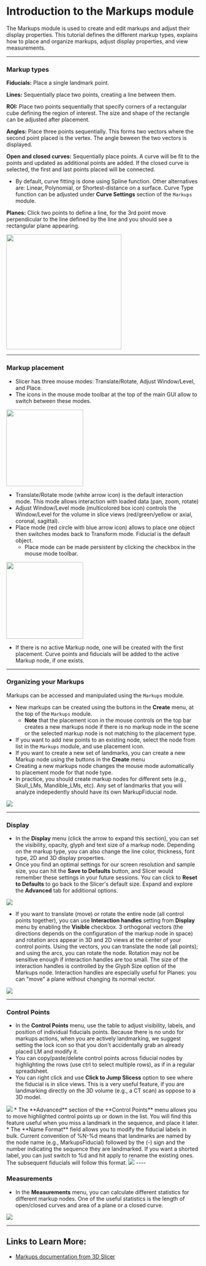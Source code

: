 # Introduction to the Markups module
The Markups module is used to create and edit markups and adjust their display properties. This tutorial defines the different markup types, explains how to place and organize markups, adjust display properties, and view measurements. 

-----

### Markup types

**Fiducials:**
Place a single landmark point.

**Lines:**
Sequentially place two points, creating a line between them.

**ROI:**
Place two points sequentially that specify corners of a rectangular cube defining the region of interest. The size and shape of the rectangle can be adjusted after placement.

**Angles:**
Place three points sequentially. This forms two vectors where the second point placed is the vertex. The angle beween the two vectors is displayed.

**Open and closed curves:**
Sequentially place points. A curve will be fit to the points and updated as additional points are added. If the closed curve is selected, the first and last points placed will be connected. 
* By default, curve fitting is done using Spline function. Other alternatives are: Linear, Polynomial, or Shortest-distance on a surface. Curve Type function can be adjusted under **Curve Settings** section of the `Markups` module.  

**Planes:**
Click two points to define a line, for the 3rd point move perpendicular to the line defined by the line and you should see a rectangular plane appearing. 

<img src="./images/MarkupTypes.png" width="300">

-----

### Markup placement
  * Slicer has three mouse modes: Translate/Rotate, Adjust Window/Level, and Place. 
  * The icons in the mouse mode toolbar at the top of the main GUI allow to switch between these modes.
  <img src="./images/MouseModes.png" width="200">
 
  * Translate/Rotate mode (white arrow icon) is the default interaction mode. This mode allows interaction with loaded data (pan, zoom, rotate)
  * Adjust Window/Level mode (multicolored box icon) controls the Window/Level for the volume in slice views (red/green/yellow or axial, coronal, sagittal). 
  * Place mode (red circle with blue arrow icon) allows to place one object then switches modes back to Transform mode. Fiducial is the default object. 
    * Place mode can be made persistent by clicking the checkbox in the mouse mode toolbar.
  <img src="./images/FiducialPersistence.png" width="200">
  
  * If there is no active Markup node, one will be created with the first placement. Curve points and fiducials will be added to the active Markup node, if one exists.

----

### Organizing your Markups
Markups can be accessed and manipulated using the `Markups` module. 

* New markups can be created using the buttons in the **Create** menu, at the top of the `Markups` module. 
  * **Note** that the placement icon in the mouse controls on the top bar creates a new markups node if there is no markup node in the scene or the selected markup node is not matching to the placement type. 
 * If you want to add new points to an existing node, select the node from list in the `Markups` module, and use placement icon. 
 * If you want to create a new set of landmarks, you can create a new Markup node using the buttons in the **Create** menu  
 * Creating a new markups node changes the mouse mode automatically to placement mode for that node type. 
 * In practice, you should create markup nodes for different sets (e.g., Skull_LMs, Mandible_LMs, etc). Any set of landmarks that you will analyze indepedently should have its own MarkupFiducial node.
 <img src="./images/markupsModule4.png">

----

### Display 

* In the **Display** menu (click the arrow to expand this section), you can set the visibility, opacity, glyph and text size of a markup node. Depending on the markup type, you can also change the line color, thickness, font type, 2D and 3D display properties.
* Once you find an optimal settings for our screen resolution and sample size, you can hit the **Save to Defaults** button, and Slicer would remember these settings in your future sessions. You can click to **Reset to Defaults** to go back to the Slicer's default size. Expand and explore the **Advanced** tab for additional options. 
<img src="./images/Display.png">

* If you want to translate (move) or rotate the entire node (all control points together), you can use **Interaction handles** setting from **Display** menu by enabling the **Visible** checkbox. 3 orthogonal vectors (the directions depends on the configuration of the markup node in space) and rotation arcs appear in 3D and 2D views at the center of your control points. Using the vectors, you can translate the node (all points); and using the arcs, you can rotate the node. Rotation may not be sensitive enough if interaction handles are too small. The size of the interaction handles is controlled by the Glyph Size option of the Markups node. Interaction handles are especially useful for Planes: you can "move" a plane without changing its normal vector.
<img src="./images/InteractionHandles.png">

----

### Control Points

* In the **Control Points** menu, use the table to adjust visibility, labels, and position of individual fiducials points. Because there is no undo for markups actions, when you are actively landmarking, we suggest setting the lock icon so that you don't accidentally grab an already placed LM and modify it.
* You can copy/paste/delete control points across fiducial nodes by highlighting the rows (use ctrl to select multiple rows), as if in a regular spreadsheet.
* You can right click and use **Click to Jump Slicess** option to see where the fiducial is in slice views. This is a very useful feature, if you are landmarking directly on the 3D volume (e.g., a CT scan) as oppose to a 3D model. 
<img src="./images/JumpSlices.png">
* The **Advanced** section of the **Control Points** menu allows you to move highlighted control points up or down in the list. You will find this feature useful when you miss a landmark in the sequence, and place it later.  
  * The **Name Format** field allows you to modify the fiducial labels in bulk. Current convention of %N-%d means that landmarks are named by the node name (e.g., MarkupsFiducial) followed by the (-) sign and the number indicating the sequence they are landmarked. If you want a shorted label, you can just switch to %d and hit apply to rename the existing ones. The subsequent fiducials will follow this format.
<img src="./images/ControlPoints.png">
----

### Measurements

* In the **Measurements** menu, you can calculate different statistics for different markup nodes. One of the useful statistics is the length of open/closed curves and area of a plane or a closed curve. 
<img src="./images/Measurements.png">

----

## Links to Learn More: 
* [Markups documentation from 3D Slicer](https://slicer.readthedocs.io/en/latest/user_guide/modules/markups.html)
